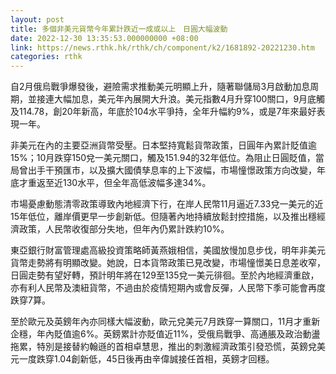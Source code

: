 ```yaml
---
layout: post
title: 多個非美元貨幣今年累計跌近一成或以上　日圓大幅波動
date: 2022-12-30 13:35:53.000000000 +08:00
link: https://news.rthk.hk/rthk/ch/component/k2/1681892-20221230.htm
categories: rthk
---
```


自2月俄烏戰爭爆發後，避險需求推動美元明顯上升，隨著聯儲局3月啟動加息周期，並接連大幅加息，美元年內展開大升浪。美元指數4月升穿100關口，9月底觸及114.78，創20年新高，年底於104水平爭持，全年升幅約9%，或是7年來最好表現一年。

非美元在內的主要亞洲貨幣受壓。日本堅持寬鬆貨幣政策，日圓年內累計貶值逾15%；10月跌穿150兌一美元關口，觸及151.94的32年低位。為阻止日圓貶值，當局曾出手干預匯市，以及擴大國債孳息率的上下波幅，市場憧憬政策方向改變，年底才重返至近130水平，但全年高低波幅多達34%。

市場憂慮動態清零政策導致內地經濟下行，在岸人民幣11月逼近7.33兌一美元的近15年低位，離岸價更早一步創新低。但隨著內地持續放鬆封控措施，以及推出穩經濟政策，人民幣收復部分失地，但年內仍累計跌約10%。

東亞銀行財富管理處高級投資策略師黃燕娥相信，美國放慢加息步伐，明年非美元貨幣走勢將有明顯改變。她說，日本貨幣政策已見改變，市場憧憬美日息差收窄，日圓走勢有望好轉，預計明年將在129至135兌一美元徘徊。至於內地經濟重啟，亦有利人民幣及澳紐貨幣，不過由於疫情短期內或會反彈，人民幣下季可能會再度跌穿7算。

至於歐元及英鎊年內亦同樣大幅波動，歐元兌美元7月跌穿一算關口，11月才重新企穩，年內貶值逾6%。英鎊累計亦貶值近11%，受俄烏戰爭、高通脹及政治動盪拖累，特別是接替約翰遜的首相卓慧思，推出的刺激經濟政策引發恐慌，英鎊兌美元一度跌穿1.04創新低，45日後再由辛偉誠接任首相，英鎊才回穩。

